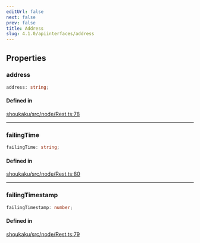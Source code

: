 ```yaml
---
editUrl: false
next: false
prev: false
title: Address
slug: 4.1.0/apiinterfaces/address
---
```


## Properties

<a id="address" name="address" />

### address

```ts
address: string;
```

#### Defined in

[shoukaku/src/node/Rest.ts:78](https://github.com/shipgirlproject/shoukaku/blob/30762f5af6c7b4176e69ee96fa39bc204a7cff21/src/node/Rest.ts#L78)

***

<a id="failingtime" name="failingtime" />

### failingTime

```ts
failingTime: string;
```

#### Defined in

[shoukaku/src/node/Rest.ts:80](https://github.com/shipgirlproject/shoukaku/blob/30762f5af6c7b4176e69ee96fa39bc204a7cff21/src/node/Rest.ts#L80)

***

<a id="failingtimestamp" name="failingtimestamp" />

### failingTimestamp

```ts
failingTimestamp: number;
```

#### Defined in

[shoukaku/src/node/Rest.ts:79](https://github.com/shipgirlproject/shoukaku/blob/30762f5af6c7b4176e69ee96fa39bc204a7cff21/src/node/Rest.ts#L79)
